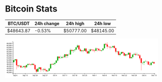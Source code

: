 # Bitcoin Stats

BTC/USDT|24h change|24h high|24h low|
|---|---|---|---|
|$48643.87|-0.53%|$50777.00|$48145.00|

<img src="./chart.svg">
